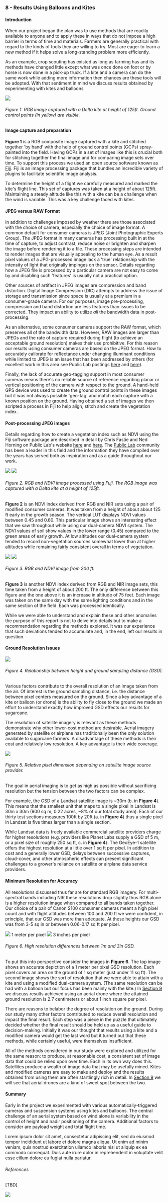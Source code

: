 ### 8 - Results Using Balloons and Kites

#### Introduction

When our project began the plan was to use methods that are readily available to anyone and to apply these in 
ways that do not impose a high barrier in terms of time and materials. Farmers are generally practical with regard to the 
kinds of tools they are willing to try. Most are eager to learn a new method if it helps solve 
a long-standing problem more efficiently. 

As an example, crop scouting has existed as long as farming has and its methods 
have changed little except what was once done on foot or by horse is now done in a pick-up truck. If a kite and a camera 
can do the same work while adding more information then chances are these tools will be adopted. With that sentiment in 
mind we discuss results obtained by experimenting with kites and balloons

![](img/kite_image_rgb.png)
###### Figure 1. RGB image captured with a Delta kite at height of 125ft. Ground control points (in yellow) are visible.

#### Image capture and preparation

__Figure 1__ is a RGB composite image captured with a kite and stitched together 'by hand' with the help of ground control points (GCPs) 
spray-painted into the field. Having GCPs in a set of images like this is crucial both for stitching together the final 
image and for comparing image sets over time. To support this process we used an open source software known as 
[Fiji](https://fiji.sc/). Fiji is an image processing package that bundles an incredible variety of plugins to facilitate 
scientific image analysis.  

To determine the height of a flight we carefully measured and marked the kite's flight line. This set of 
captures was taken at a height of about 125ft. Maintaining a steady altitude like this with a kite can be a challenge when the 
wind is variable. This was a key challenge faced with kites. 

#### JPEG versus RAW Format

In addition to challenges imposed by weather there are those associated with the choice of camera, especially the choice of 
image format. A common default for consumer cameras is JPEG (Joint Photographic Experts Group). The JPEG format in many cameras 
has processing built in at the time of capture, to adjust contrast, reduce noise or brighten and sharpen the image before 
rendering it to a file. These processing steps are intended to render images that are visually appealing 
to the human eye. As a result pixel values of a JPG-processed image lack a 'true' relationship with the intensity of light 
that originally impinges on the sensor. Details regarding how a JPEG file is processed by a particular camera are not easy 
to come by and disabling such 'features' is usually not a practical option.

Other sources of artifact in JPEG images are compression and band distortion. Digital Image 
Compression (DIC) attempts to address the issue of storage and transmission since space is usually at a premium in a consumer-grade 
camera. For our purposes, image pre-processing, compression and band distortion are less features than issues to be corrected. 
They impact an ability to utilize _all_ the bandwidth data in post-processing.

As an alternative, some consumer cameras support the RAW format, which preserves all of the bandwidth data. However, RAW images are larger 
than JPEGs and the rate of capture required during flight (to achieve an acceptable ground resolution) makes their
use prohibitive. For this reason our results using consumer cameras are based on the JPEG format. How to accurately calibrate for reflectance 
under changing illuminant conditions while limited to JPEG is an issue that has been addressed by others (for excellent
work in this area see Public Lab postings [here](https://publiclab.org/notes/nedhorning/07-10-2014/using-a-raw-image-to-calibrate-a-jpeg-image)
and [here](https://publiclab.org/notes/nedhorning/06-30-2015/automating-ndvi-calibration)). 

Finally, the lack of accurate geo-tagging support in most consumer cameras means there's no reliable source of reference regarding planar or 
vertical positioning of the camera with respect to the ground. A hand-held GPS device was used to create the ground
control points in these images but it was not always possible 'geo-tag' and match each capture with a known position 
on the ground. Having obtained a set of images we then scripted a process in Fiji to help align, stitch and create the vegetation index.  
   
#### Post-processing JPEG images
Details regarding how to create a vegetation index such as NDVI using the Fiji software package are described in detail by Chris Fastie
and Ned Horning on Public Lab's website [here](https://publiclab.org/wiki/photo-monitoring-plugin) and 
[here](https://publiclab.org/notes/nedhorning/5-31-2012/registering-and-processing-photos-acquired-two-cameras). 
The [Public Lab](https://publiclab.org/) community has been a leader in this field and the information they have compiled 
over the years has served both as inspiration and as a guide throughout our work. 

![](img/2016_0513_122_rgb.jpg)
![](img/2016_0513_122_ndvi.jpg)
###### Figure 2. RGB and NDVI image processed using Fuji. The RGB image was captured with a Delta kite at a height of 125ft.
__Figure 2__ is an NDVI index derived from RGB and NIR sets using a pair of modified consumer cameras. It was taken 
from a height of about about 125 ft early in the growth season. The vertical LUT displays NDVI values between 0.45 and 0.60. 
This particular image shows an interesting effect that we saw throughout while using our dual-camera NDVI system. The NDVI 
values of soil show values in the lower range (0.45) compared to the green areas of early 
growth. At low altitudes our dual-camera system tended to record non-vegetation sources somewhat lower than at higher altitudes 
while remaining fairly consistent overall in terms of vegetation.  

![](img/2016_0513_141_rgb.jpg)
![](img/2016_0513_141_ndvi_color.jpg)
###### Figure 3. RGB and NDVI image from 200 ft.
__Figure 3__ is another NDVI index derived from RGB and NIR image sets, this time taken from a height of about 
200 ft. The only difference between this figure and the one above it is an increase in altitude of 75 feet. 
Each image was taken on the same day with the same lighting conditions and in the same section of the field. Each was processed identically.    

While we were able to understand and explain these and other anomalies the purpose of this report is not to delve into details but
to make a recommendation regarding the methods explored. It was our experience that such deviations tended to accumulate and, 
in the end, left our results in question. 

#### Ground Resolution Issues

![](img/gsd.png)
###### Figure 4. Relationship between height and ground sampling distance (GSD).

Various factors contribute to the overall resolution of an image taken from the air. Of interest is the ground sampling 
distance, i.e. the distance between pixel centers measured on the ground. Since a key advantage of a kite or balloon (or drone) 
is the ability to fly close to the ground we made an effort to understand exactly how improved GSD effects our results for sugarcane. 

The resolution of satellite imagery is relevant as these methods demonstrate why other lower-cost method 
are desirable. Aerial imagery generated by satellite or airplane has traditionally been the only solution available to 
sugarcane farmers. A disadvantage of these methods is their cost and relatively low resolution. A key advantage is their wide coverage.

![](img/pixel-sizes.png)
###### Figure 5. Relative pixel dimension depending on satellite image source provider.

The goal in aerial imaging is to get as high as possible without sacrificing resolution but the tension between the two factors can be complex.

For example, the GSD of a Landsat satellite image is ~30m (b. in __Figure 4__). This means that the smallest unit that 
maps to a single pixel in Landsat is 30m x 30m (900 sq m, 0.22 acres, ~8% of our total study area). Each of 
our thirty test sections measures 100ft by 20ft (a. in __Figure 4__) thus a single pixel in Landsat is five times larger 
than a single section. 

While Landsat data is freely available commercial satellite providers charge for higher resolutions (e.g. providers 
like Planet Labs supply a GSD of 5 m, or a pixel size of roughly 250 sq ft, c. in __Figure 4__). The GeoEye-1 satellite 
offers the highest resolution at a little over 1 sq ft per pixel. In addition to cost and a generally lower GSD, delays between successive captures, cloud-cover, and other atmospheric 
effects can present significant challenges to a grower's reliance on satellite or airplane data service providers. 

#### Minimum Resolution for Accuracy

All resolutions discussed thus far are for standard RGB imagery. For multi-spectral bands including NIR 
these resolutions drop slightly thus RGB alone is a higher resolution image when compared to all bands 
taken together. Our choice of a pair of Canon S100 consumer cameras meant a high pixel count and with flight altitudes 
between 100 and 200 ft we were confident, in principle, that our GSD was more than adequate. At these heights our GSD 
was from 3-5 sq in or between 0.06-0.17 sq ft per pixel.

![](img/1m-resolution.png)
1 meter per pixel
![](img/3in-resolution.png)
3 inches per pixel
###### Figure 6. High resolution differences between 1m and 3in GSD.

To put this into perspective consider the images in __Figure 6__. The top image shows an accurate depiction of a 1 meter
per pixel GSD resolution. Each pixel covers an area on the ground of 1 sq meter (just under 11 sq ft). The second image 
shows the sort of resolution that we were able to attain with a kite and using a modified dual-camera system. (The same resolution can be
had with a balloon but our focus has been mainly with the kite.) In [Section 9](study_results_drones.md) we discuss results 
achieved using an aerial drone where the attained ground resolution is 2.7 centimeters or about 1 inch square per pixel.

There are reasons to belabor the degree of resolution on the ground. During our study many other factors contributed 
to reduce overall resolution and impact the final result. Each step was a piece in the puzzle that ultimately decided whether the
final result should be held up as a useful guide to decision-making. Initially it was our thought that results using a kite and a modified camera
would get the last word but it turned out that these methods, while certainly useful, were themselves insufficient.   

All of the methods considered in our study were explored and utilized for the same reason: to produce, at reasonable cost, a consistent 
set of image data that could be relied upon over time. Each in its own way does this. Satellites produce a wealth of image data
that may be usefully mined. Kites and modified cameras are easy to make and deploy and the results
obtained from using them are often startlingly rich in detail. In [Section 9](study_results_drones.md) we will see that aerial drones 
are a kind of sweet spot between the two.    

#### Summary

Early in the project we experimented with various automatically-triggered cameras and suspension systems 
using kites and balloons. The central challenge of an aerial system based on wind alone is variability in the 
control of height and nadir positioning of the camera. Additional factors to consider are payload weight and total flight time. 

Lorem ipsum dolor sit amet, consectetur adipiscing elit, sed do eiusmod tempor incididunt ut labore et dolore magna aliqua. Ut enim ad minim veniam, quis nostrud exercitation ullamco laboris nisi ut aliquip ex ea commodo consequat. Duis aute irure dolor in reprehenderit in voluptate velit esse cillum dolore eu fugiat nulla pariatur.

###### References

[TBD]

![](img/farmera.png) 